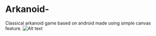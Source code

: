 # Arkanoid-
Classical arkanoid game based on android made using simple canvas feature.
![Alt text]("Arkanoid-/Screenshot_2016-10-28-22-16-14.png")
